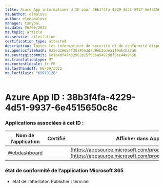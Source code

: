 ```yaml
---
title: Azure App informations d’ID pour 38b3f4fa-4229-4d51-9937-6e4515650c8c
ms.author: elmalova
author: elenamalova
manager: tonybal
ms.date: 06/09/2022
ms.topic: article
ms.service: attestation
certification_type: attested
description: Toutes les informations de sécurité et de conformité disponibles pour 38b3f4fa-4229-4d51-9937-6e4515650c8c.
ms.openlocfilehash: 025ed39654f28a8563d7b9eb3bdea1f0abcb27a6
ms.sourcegitcommit: 6e1bedf47a32902e15f956a9492d8f5ec44a9650
ms.translationtype: MT
ms.contentlocale: fr-FR
ms.lasthandoff: 06/09/2022
ms.locfileid: "65978126"
---
```

# <a name="azure-app-id-38b3f4fa-4229-4d51-9937-6e4515650c8c"></a>Azure App ID : 38b3f4fa-4229-4d51-9937-6e4515650c8c


### <a name="apps-associated-with-this-id"></a>Applications associées à cet ID :
| **Nom de l’application** | **Certifié** | **Afficher dans AppSource** |
|--------------|---------------|-----------------------|
| [Webdashboard](../forward/WA200002970.md) |  | [https://appsource.microsoft.com/product/office/WA200002970](https://appsource.microsoft.com/product/office/WA200002970) |

### <a name="microsoft-365-app-compliance-status"></a>état de conformité de l’application Microsoft 365
- état de l’attestaton Publisher : terminé

